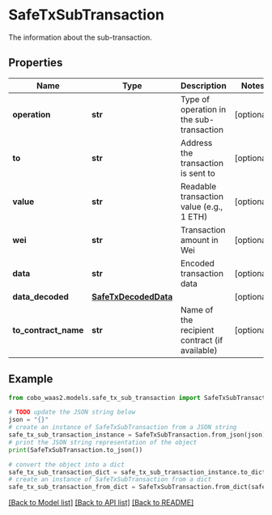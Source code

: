 # SafeTxSubTransaction

The information about the sub-transaction.

## Properties

Name | Type | Description | Notes
------------ | ------------- | ------------- | -------------
**operation** | **str** | Type of operation in the sub-transaction | [optional] 
**to** | **str** | Address the transaction is sent to | [optional] 
**value** | **str** | Readable transaction value (e.g., 1 ETH) | [optional] 
**wei** | **str** | Transaction amount in Wei | [optional] 
**data** | **str** | Encoded transaction data | [optional] 
**data_decoded** | [**SafeTxDecodedData**](SafeTxDecodedData.md) |  | [optional] 
**to_contract_name** | **str** | Name of the recipient contract (if available) | [optional] 

## Example

```python
from cobo_waas2.models.safe_tx_sub_transaction import SafeTxSubTransaction

# TODO update the JSON string below
json = "{}"
# create an instance of SafeTxSubTransaction from a JSON string
safe_tx_sub_transaction_instance = SafeTxSubTransaction.from_json(json)
# print the JSON string representation of the object
print(SafeTxSubTransaction.to_json())

# convert the object into a dict
safe_tx_sub_transaction_dict = safe_tx_sub_transaction_instance.to_dict()
# create an instance of SafeTxSubTransaction from a dict
safe_tx_sub_transaction_from_dict = SafeTxSubTransaction.from_dict(safe_tx_sub_transaction_dict)
```
[[Back to Model list]](../README.md#documentation-for-models) [[Back to API list]](../README.md#documentation-for-api-endpoints) [[Back to README]](../README.md)


